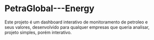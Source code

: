 # PetraGlobal---Energy
Este projeto é um dashboard interativo de monitoramento de petroleo e seus valores, desenvolvido para qualquer empresas que queria analisar, projeto simples, porém interativo. 

